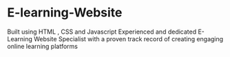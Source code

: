 # E-learning-Website

Built using HTML , CSS and Javascript 
Experienced and dedicated E-Learning Website 
Specialist with a proven track record of creating
engaging online learning platforms
